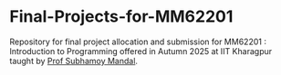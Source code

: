 # Final-Projects-for-MM62201
 Repository for final project allocation and submission for MM62201 : Introduction to Programming offered in Autumn 2025 at IIT Kharagpur taught by [Prof Subhamoy Mandal](https://sites.google.com/site/smandalbiomed/home).
